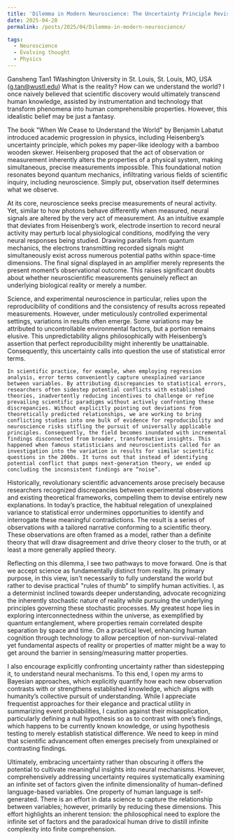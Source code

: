 ```yaml
---
title: 'Dilemma in Modern Neuroscience: The Uncertainty Principle Revisited'
date: 2025-04-28
permalink: /posts/2025/04/Dilemma-in-modern-neuroscience/

tags:
  - Neuroscience
  - Evolving thought
  - Physics
---
```


Gansheng Tan1
1Washington University in St. Louis, St. Louis, MO, USA (g.tan@wustl.edu)
What is the reality? How can we understand the world? I once naively believed that scientific discovery would ultimately transcend human knowledge, assisted by instrumentation and technology that transform phenomena into human comprehensible properties. However, this idealistic belief may be just a fantasy.

The book "When We Cease to Understand the World" by Benjamín Labatut introduced academic progression in physics, including Heisenberg’s uncertainty principle, which pokes my paper-like ideology with a bamboo wooden skewer. Heisenberg proposed that the act of observation or measurement inherently alters the properties of a physical system, making simultaneous, precise measurements impossible. This foundational notion resonates beyond quantum mechanics, infiltrating various fields of scientific inquiry, including neuroscience. Simply put, observation itself determines what we observe.

At its core, neuroscience seeks precise measurements of neural activity. Yet, similar to how photons behave differently when measured, neural signals are altered by the very act of measurement. As an intuitive example that deviates from Heisenberg’s work, electrode insertion to record neural activity may perturb local physiological conditions, modifying the very neural responses being studied. Drawing parallels from quantum mechanics, the electrons transmitting recorded signals might simultaneously exist across numerous potential paths within space-time dimensions. The final signal displayed in an amplifier merely represents the present moment’s observational outcome. This raises significant doubts about whether neuroscientific measurements genuinely reflect an underlying biological reality or merely a number.

Science, and experimental neuroscience in particular, relies upon the reproducibility of conditions and the consistency of results across repeated measurements. However, under meticulously controlled experimental settings, variations in results often emerge. Some variations may be attributed to uncontrollable environmental factors, but a portion remains elusive. This unpredictability aligns philosophically with Heisenberg’s assertion that perfect reproducibility might inherently be unattainable. Consequently, this uncertainty calls into question the use of statistical error terms.

	In scientific practice, for example, when employing regression analysis, error terms conveniently capture unexplained variance between variables. By attributing discrepancies to statistical errors, researchers often sidestep potential conflicts with established theories, inadvertently reducing incentives to challenge or refine prevailing scientific paradigms without actively confronting these discrepancies. Without explicitly pointing out deviations from theoretically predicted relationships, we are working to bring conflicting studies into one bulk of evidence for reproducibility and neuroscience risks stifling the pursuit of universally applicable principles. Consequently, the field becomes inundated with incremental findings disconnected from broader, transformative insights. This happened when famous statisticians and neuroscientists called for an investigation into the variation in results for similar scientific questions in the 2000s. It turns out that instead of identifying potential conflict that pumps next-generation theory, we ended up concluding the inconsistent findings are “noise”.

Historically, revolutionary scientific advancements arose precisely because researchers recognized discrepancies between experimental observations and existing theoretical frameworks, compelling them to devise entirely new explanations. In today’s practice, the habitual relegation of unexplained variance to statistical error undermines opportunities to identify and interrogate these meaningful contradictions. The result is a series of observations with a tailored narrative conforming to a scientific theory. These observations are often framed as a model, rather than a definite theory that will draw disagreement and drive theory closer to the truth, or at least a more generally applied theory. 

Reflecting on this dilemma, I see two pathways to move forward. One is that we accept science as fundamentally distinct from reality. Its primary purpose, in this view, isn't necessarily to fully understand the world but rather to devise practical "rules of thumb" to simplify human activities. I, as a determinist inclined towards deeper understanding, advocate recognizing the inherently stochastic nature of reality while pursuing the underlying principles governing these stochastic processes. My greatest hope lies in exploring interconnectedness within the universe, as exemplified by quantum entanglement, where properties remain correlated despite separation by space and time. On a practical level, enhancing human cognition through technology to allow perception of non-survival-related yet fundamental aspects of reality or properties of matter might be a way to get around the barrier in sensing/measuring matter properties. 

I also encourage explicitly confronting uncertainty rather than sidestepping it, to understand neural mechanisms. To this end, I open my arms to Bayesian approaches, which explicitly quantify how each new observation contrasts with or strengthens established knowledge, which aligns with humanity’s collective pursuit of understanding. While I appreciate frequentist approaches for their elegance and practical utility in summarizing event probabilities, I caution against their misapplication, particularly defining a null hypothesis so as to contrast with one’s findings, which happens to be currently known knowledge, or using hypothesis testing to merely establish statistical difference. We need to keep in mind that scientific advancement often emerges precisely from unexplained or contrasting findings. 

Ultimately, embracing uncertainty rather than obscuring it offers the potential to cultivate meaningful insights into neural mechanisms. However, comprehensively addressing uncertainty requires systematically examining an infinite set of factors given the infinite dimensionality of human-defined language-based variables. One property of human language is self-generated. There is an effort in data science to capture the relationship between variables; however, primarily by reducing these dimensions. This effort highlights an inherent tension: the philosophical need to explore the infinite set of factors and the paradoxical human drive to distill infinite complexity into finite comprehension.


